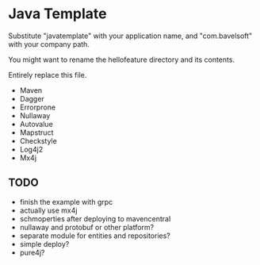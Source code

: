 # Java Template

Substitute "javatemplate" with your application name, and "com.bavelsoft" with your company path.

You might want to rename the hellofeature directory and its contents.

Entirely replace this file.

* Maven
* Dagger
* Errorprone
* Nullaway
* Autovalue
* Mapstruct
* Checkstyle
* Log4j2
* Mx4j

## TODO

* finish the example with grpc
* actually use mx4j
* schmoperties after deploying to mavencentral
* nullaway and protobuf or other platform?
* separate module for entities and repositories?
* simple deploy?
* pure4j?
